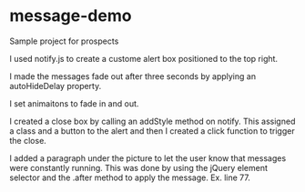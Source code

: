 # message-demo
Sample project for prospects


I used notify.js to create a custome alert box positioned to the top right.

I made the messages fade out after three seconds by applying an autoHideDelay property.

I set animaitons to fade in and out.

I created a close box by calling an addStyle method on notify. This assigned a class and a button to the alert and then I created a click function to trigger the close.

I added a paragraph under the picture to let the user know that messages were constantly running. This was done by using the jQuery element selector and the .after method to apply the message. Ex. line 77.


